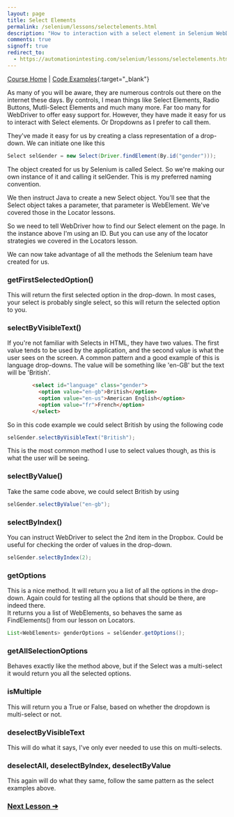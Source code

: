 ```yaml
---
layout: page
title: Select Elements
permalink: /selenium/lessons/selectelements.html
description: "How to interaction with a select element in Selenium WebDriver"
comments: true
signoff: true
redirect_to:
  - https://automationintesting.com/selenium/lessons/selectelements.html
---
```

[Course Home](../course) \| [Code Examples](https://github.com/FriendlyTester/Selenium-WebDriver-Examples/blob/master/java/src/test/java/lessons/F_SelectElement.java){:target="_blank"}

As many of you will be aware, they are numerous controls out there on the internet these days. By controls, I mean things like Select Elements, Radio Buttons, Mutli-Select Elements and much many more. Far too many for WebDriver to offer easy support for. However, they have made it easy for us to interact with Select elements. Or Dropdowns as I prefer to call them. 

They've made it easy for us by creating a class representation of a drop-down. We can initiate one like this
```java
Select selGender = new Select(Driver.findElement(By.id("gender")));
``` 
The object created for us by Selenium is called Select. So we're making our own instance of it and calling it selGender. This is my preferred naming convention.

We then instruct Java to create a new Select object. You'll see that the Select object takes a parameter, that parameter is  WebElement. We've covered those in the Locator lessons.

So we need to tell WebDriver how to find our Select element on the page. In the instance above I'm using an ID. But you can use any of the locator strategies we covered in the Locators lesson.

We can now take advantage of all the methods the Selenium team have created for us.

### getFirstSelectedOption()
This will return the first selected option in the drop-down. In most cases, your select is probably single select, so this will return the selected option to you.

### selectByVisibleText()
If you're not familiar with Selects in HTML, they have two values. The first value tends to be used by the application, and the second value is what the user sees on the screen. A common pattern and a good example of this is language drop-downs. The value will be something like 'en-GB' but the text will be 'British'.

```html
        <select id="language" class="gender">
          <option value="en-gb">British</option>
          <option value="en-us">American English</option>
          <option value="fr">French</option>
        </select>
```
So in this code example we could select British by using the following code
```java
selGender.selectByVisibleText("British");
```
This is the most common method I use to select values though, as this is what the user will be seeing.

### selectByValue()
Take the same code above, we could select British by using
```java
selGender.selectByValue("en-gb");
```

### selectByIndex()
You can instruct WebDriver to select the 2nd item in the Dropbox. Could be useful for checking the order of values in the drop-down.
```java
selGender.selectByIndex(2);
```

### getOptions
This is a nice method. It will return you a list of all the options in the drop-down. Again could for testing all the options that should be there, are indeed there.  
It returns you a list of WebElements, so behaves the same as FindElements() from our lesson on Locators.

```java
List<WebElements> genderOptions = selGender.getOptions();
```

### getAllSelectionOptions
Behaves exactly like the method above, but if the Select was a multi-select it would return you all the selected options.

### isMultiple
This will return you a True or False, based on whether the dropdown is multi-select or not.

### deselectByVisibleText
This will do what it says, I've only ever needed to use this on multi-selects.

### deselectAll, deselectByIndex, deselectByValue
This again will do what they same, follow the same pattern as the select examples above. 


### [Next Lesson &#10132;](../lessons/waits)
